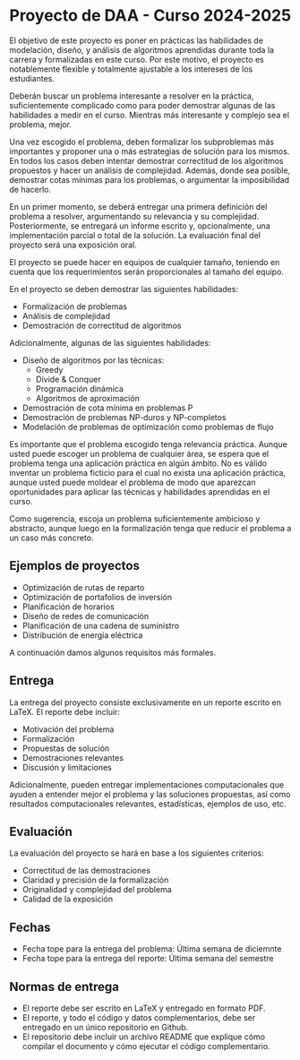 # Proyecto de DAA - Curso 2024-2025

El objetivo de este proyecto es poner en prácticas las habilidades de modelación, diseño, y análisis de algoritmos aprendidas durante toda la carrera y formalizadas en este curso. Por este motivo, el proyecto es notablemente flexible y totalmente ajustable a los intereses de los estudiantes.

Deberán buscar un problema interesante a resolver en la práctica, suficientemente complicado como para poder demostrar algunas de las habilidades a medir en el curso. Mientras más interesante y complejo sea el problema, mejor.

Una vez escogido el problema, deben formalizar los subproblemas más importantes y proponer una o más estrategias de solución para los mismos. En todos los casos deben intentar demostrar correctitud de los algoritmos propuestos y hacer un análisis de complejidad. Además, donde sea posible, demostrar cotas mínimas para los problemas, o argumentar la imposibilidad de hacerlo.

En un primer momento, se deberá entregar una primera definición del problema a resolver, argumentando su relevancia y su complejidad.
Posteriormente, se entregará un informe escrito y, opcionalmente, una implementación parcial o total de la solución.
La evaluación final del proyecto será una exposición oral.

El proyecto se puede hacer en equipos de cualquier tamaño, teniendo en cuenta que los requerimientos serán proporcionales al tamaño del equipo.

En el proyecto se deben demostrar las siguientes habilidades:

- Formalización de problemas
- Análisis de complejidad
- Demostración de correctitud de algoritmos

Adicionalmente, algunas de las siguientes habilidades:

- Diseño de algoritmos por las técnicas:
  - Greedy
  - Divide & Conquer
  - Programación dinámica
  - Algoritmos de aproximación
- Demostración de cota mínima en problemas P
- Demostración de problemas NP-duros y NP-completos
- Modelación de problemas de optimización como problemas de flujo

Es importante que el problema escogido tenga relevancia práctica. Aunque usted puede escoger un problema de cualquier área, se espera que el problema tenga una aplicación práctica en algún ámbito. No es válido inventar un problema ficticio para el cual no exista una aplicación práctica, aunque usted puede moldear el problema de modo que aparezcan oportunidades para aplicar las técnicas y habilidades aprendidas en el curso.

Como sugerencia, escoja un problema suficientemente ambicioso y abstracto, aunque luego en la formalización tenga que reducir el problema a un caso más concreto.

## Ejemplos de proyectos

- Optimización de rutas de reparto
- Optimización de portafolios de inversión
- Planificación de horarios
- Diseño de redes de comunicación
- Planificación de una cadena de suministro
- Distribución de energía eléctrica

A continuación damos algunos requisitos más formales.

## Entrega

La entrega del proyecto consiste exclusivamente en un reporte escrito en LaTeX. El reporte debe incluir:
- Motivación del problema
- Formalización
- Propuestas de solución
- Demostraciones relevantes
- Discusión y limitaciones

Adicionalmente, pueden entregar implementaciones computacionales que ayuden a entender mejor el problema y las soluciones propuestas, así como resultados computacionales relevantes, estadísticas, ejemplos de uso, etc.

## Evaluación

La evaluación del proyecto se hará en base a los siguientes criterios:
- Correctitud de las demostraciones
- Claridad y precisión de la formalización
- Originalidad y complejidad del problema
- Calidad de la exposición

## Fechas

- Fecha tope para la entrega del problema: Última semana de diciemnte
- Fecha tope para la entrega del reporte: Última semana del semestre

## Normas de entrega

- El reporte debe ser escrito en LaTeX y entregado en formato PDF.
- El reporte, y todo el código y datos complementarios, debe ser entregado en un único repositorio en Github.
- El repositorio debe incluir un archivo README que explique cómo compilar el documento y cómo ejecutar el código complementario.